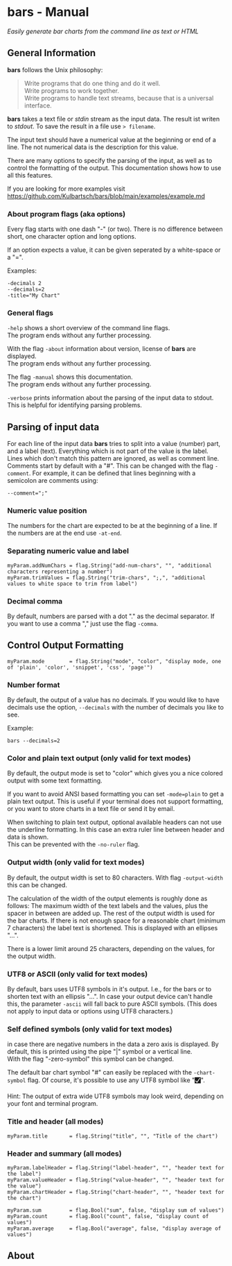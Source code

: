 # **bars** - Manual

*Easily generate bar charts from the command line as text or HTML*

## General Information

**bars** follows the Unix philosophy:
> Write programs that do one thing and do it well.  
> Write programs to work together.  
> Write programs to handle text streams, 
> because that is a universal interface.

**bars** takes a text file or *stdin* stream as the input data.
The result ist writen to *stdout*.
To save the result in a file use `> filename`.

The input text should have a numerical value at the beginning 
or end of a line. The not numerical data is the description
for this value.

There are many options to specify the parsing of the input,
as well as to control the formatting of the output.
This documentation shows how to use all this features.

If you are looking for more examples visit
https://github.com/Kulbartsch/bars/blob/main/examples/example.md

### About program flags (aka options)

Every flag starts with one dash "-" (or two). There is no difference
between short, one character option and long options.   

If an option expects a value, it can be given seperated by a 
white-space or a "=". 

Examples: 

    -decimals 2
    --decimals=2
    -title="My Chart"

### General flags

`-help` shows a short overview of the command line flags.  
The program ends without any further processing.

With the flag `-about` information about version, license of 
**bars** are displayed.  
The program ends without any further processing.

The flag `-manual` shows this documentation.  
The program ends without any further processing.

`-verbose` prints information about the parsing of the input
data to stdout. This is helpful for identifying parsing problems.


## Parsing of input data

For each line of the input data **bars** tries to split into a value
(number) part, and a label (text). Everything which is not part of 
the value is the label.  
Lines which don't match this pattern are ignored, as well as comment
line. Comments start by default with a "#". This can be changed with 
the flag `-comment`. For example, it can be defined that lines
beginning with a semicolon are comments using:

    --comment=";"

### Numeric value position 

The numbers for the chart are expected to be at the beginning of a
line. If the numbers are at the end use `-at-end`.

### Separating numeric value and label 

	myParam.addNumChars	= flag.String("add-num-chars", "", "additional characters representing a number")
	myParam.trimValues = flag.String("trim-chars", ";,", "additional values to white space to trim from label")

### Decimal comma

By default, numbers are parsed with a dot "." as the decimal 
separator. If you want to use a comma "," just use the flag
`-comma`.


## Control Output Formatting

	myParam.mode 		= flag.String("mode", "color", "display mode, one of 'plain', 'color', 'snippet', 'css', 'page'")

### Number format

By default, the output of a value has no decimals. If you would like
to have decimals use the option, ``--decimals`` with the number of 
decimals you like to see.

Example:

    bars --decimals=2

### Color and plain text output (only valid for text modes)

By default, the output mode is set to "color" which gives you a nice
colored output with some text formatting. 

If you want to avoid ANSI based formatting you can set `-mode=plain`
to get a plain text output. This is useful if your terminal does not
support formatting, or you want to store charts in a text file or 
send it by email.

When switching to plain text output, optional available headers can
not use the underline formatting. In this case an extra ruler line 
between header and data is shown.  
This can be prevented with the `-no-ruler` flag.

### Output width (only valid for text modes)

By default, the output width is set to 80 characters.
With flag `-output-width` this can be changed.

The calculation of the width of the output elements is roughly done
as follows: The maximum width of the text labels and the values, plus
the spacer in between are added up. The rest of the output width is
used for the bar charts. If there is not enough space for a 
reasonable chart (minimum 7 characters) the label text is shortened.
This is displayed with an ellipses "…".

There is a lower limit around 25 characters, depending on the values,
for the output width.  

### UTF8 or ASCII  (only valid for text modes)

By default, bars uses UTF8 symbols in it's output. I.e., for the bars 
or to shorten text with an ellipsis "…". In case your output device 
can't handle this, the parameter `-ascii` will fall back to pure 
ASCII symbols. (This does not apply to input data or options using
UTF8 characters.)

### Self defined symbols (only valid for text modes)

in case there are negative numbers in the data a zero axis is 
displayed. By default, this is printed using the pipe "|" symbol
or a vertical line.  
With the flag "-zero-symbol" this symbol can be changed. 

The default bar chart symbol "#" can easily be replaced with the
`-chart-symbol` flag. Of course, it's possible to use any UTF8 symbol
like "🮱".  

Hint: The output of extra wide UTF8 symbols may look weird, 
depending on your font and terminal program. 

### Title and header (all modes)

	myParam.title 		= flag.String("title", "", "Title of the chart")

### Header and summary (all modes)

	myParam.labelHeader = flag.String("label-header", "", "header text for the label")
	myParam.valueHeader = flag.String("value-header", "", "header text for the value")
	myParam.chartHeader	= flag.String("chart-header", "", "header text for the chart")

	myParam.sum 		= flag.Bool("sum", false, "display sum of values")
	myParam.count 		= flag.Bool("count", false, "display count of values")
	myParam.average		= flag.Bool("average", false, "display average of values")

## About
